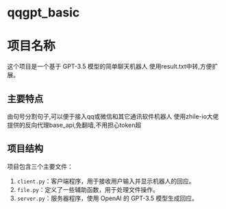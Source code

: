 # qqgpt_basic
# 项目名称

这个项目是一个基于 GPT-3.5 模型的简单聊天机器人
使用result.txt中转,方便扩展。

## 主要特点
由句号分割句子,可以便于接入qq或微信和其它通讯软件机器人
使用zhile-io大佬提供的反向代理base_api,免翻墙,不用担心token超

## 项目结构

项目包含三个主要文件：

1. `client.py`：客户端程序，用于接收用户输入并显示机器人的回应。
2. `file.py`：定义了一些辅助函数，用于处理文件操作。
3. `server.py`：服务器程序，使用 OpenAI 的 GPT-3.5 模型生成回应。
